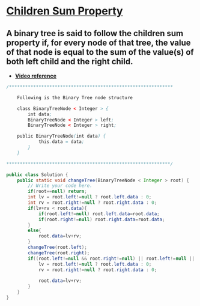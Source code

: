 # [**Children Sum Property**](https://www.codingninjas.com/codestudio/problems/childrensumproperty_790723)
## A binary tree is said to follow the children sum property if, for every node of that tree, the value of that node is equal to the sum of the value(s) of both left child and the right child.
- [**Video reference**](https://youtu.be/fnmisPM6cVo)
```java
/*************************************************************

    Following is the Binary Tree node structure

    class BinaryTreeNode < Integer > {
        int data;
        BinaryTreeNode < Integer > left;
        BinaryTreeNode < Integer > right;

    public BinaryTreeNode(int data) {
            this.data = data;
        }
    }

*************************************************************/

public class Solution {
    public static void changeTree(BinaryTreeNode < Integer > root) {
        // Write your code here.
        if(root==null) return;
        int lv = root.left!=null ? root.left.data : 0;
        int rv = root.right!=null ? root.right.data : 0;
        if(lv+rv < root.data){
            if(root.left!=null) root.left.data=root.data;
            if(root.right!=null) root.right.data=root.data;
        }
        else{
            root.data=lv+rv;
        }
        changeTree(root.left);
        changeTree(root.right);
        if((root.left!=null && root.right!=null) || root.left!=null || root.right!=null){
            lv = root.left!=null ? root.left.data : 0;
            rv = root.right!=null ? root.right.data : 0;
            
            root.data=lv+rv;
        }
    }
}
```